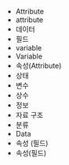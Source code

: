 - Attribute
- attribute
- 데이터
- 필드
- variable
- Variable
- 속성(Attribute)
- 상태
- 변수
- 상수
- 정보
- 자료 구조
- 분류
- Data
- 속성 (필드)
- 속성(필드)